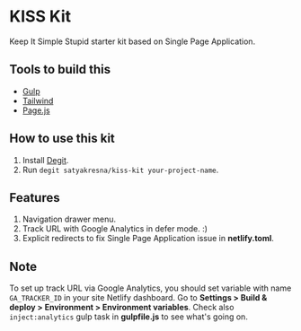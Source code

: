 # KISS Kit

Keep It Simple Stupid starter kit based on Single Page Application.

## Tools to build this

- [Gulp](https://gulpjs.com/)
- [Tailwind](https://tailwindcss.com/)
- [Page.js](https://github.com/visionmedia/page.js)

## How to use this kit

1. Install [Degit](https://github.com/Rich-Harris/degit).
2. Run `degit satyakresna/kiss-kit your-project-name`.

## Features

1. Navigation drawer menu.
2. Track URL with Google Analytics in defer mode. :)
3. Explicit redirects to fix Single Page Application issue in **netlify.toml**.

## Note

To set up track URL via Google Analytics, you should set variable with name `GA_TRACKER_ID` in your site Netlify dashboard. Go to **Settings > Build & deploy > Environment > Environment variables**. Check also `inject:analytics` gulp task in **gulpfile.js** to see what's going on.